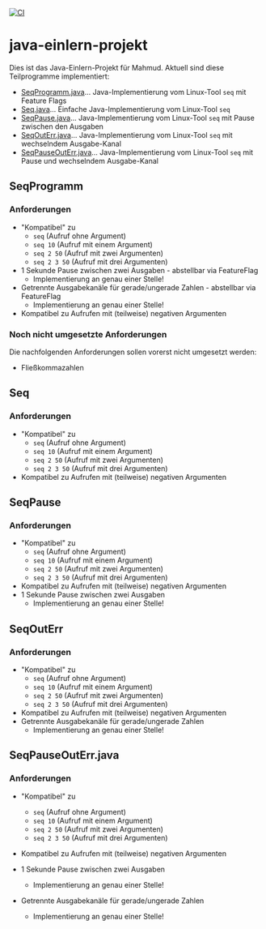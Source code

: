 [![CI](https://github.com/daemon-team/java-einlern-projekt/actions/workflows/gradle.yml/badge.svg)](https://github.com/daemon-team/java-einlern-projekt/actions/workflows/gradle.yml)
# java-einlern-projekt

Dies ist das Java-Einlern-Projekt für Mahmud. 
Aktuell sind diese Teilprogramme implementiert:

- [SeqProgramm.java](src/main/java/com/daemonspoint/seq/SeqProgramm.java)... Java-Implementierung vom Linux-Tool `seq` mit Feature Flags
- [Seq.java](src/main/java/com/daemonspoint/seq/Seq.java)... Einfache Java-Implementierung vom Linux-Tool `seq`
- [SeqPause.java](src/main/java/com/daemonspoint/seq/SeqPause.java)... Java-Implementierung vom Linux-Tool `seq` mit Pause zwischen den Ausgaben
- [SeqOutErr.java](src/main/java/com/daemonspoint/seq/SeqOutErr.java)... Java-Implementierung vom Linux-Tool `seq` mit wechselndem Ausgabe-Kanal
- [SeqPauseOutErr.java](src/main/java/com/daemonspoint/seq/SeqPauseOutErr.java)... Java-Implementierung vom Linux-Tool `seq` mit Pause und wechselndem Ausgabe-Kanal

## SeqProgramm

### Anforderungen

- "Kompatibel" zu
  - `seq` (Aufruf ohne Argument)
  - `seq 10` (Aufruf mit einem Argument)
  - `seq 2 50` (Aufruf mit zwei Argumenten)
  - `seq 2 3 50` (Aufruf mit drei Argumenten)
- 1 Sekunde Pause zwischen zwei Ausgaben - abstellbar via FeatureFlag
  - Implementierung an genau einer Stelle!
- Getrennte Ausgabekanäle für gerade/ungerade Zahlen - abstellbar via FeatureFlag
  - Implementierung an genau einer Stelle!
- Kompatibel zu Aufrufen mit (teilweise) negativen Argumenten

### Noch nicht umgesetzte Anforderungen

Die nachfolgenden Anforderungen sollen vorerst nicht umgesetzt werden:

- Fließkommazahlen

## Seq

### Anforderungen
- "Kompatibel" zu
  - `seq` (Aufruf ohne Argument)
  - `seq 10` (Aufruf mit einem Argument)
  - `seq 2 50` (Aufruf mit zwei Argumenten)
  - `seq 2 3 50` (Aufruf mit drei Argumenten)
- Kompatibel zu Aufrufen mit (teilweise) negativen Argumenten


## SeqPause

### Anforderungen
- "Kompatibel" zu
  - `seq` (Aufruf ohne Argument)
  - `seq 10` (Aufruf mit einem Argument)
  - `seq 2 50` (Aufruf mit zwei Argumenten)
  - `seq 2 3 50` (Aufruf mit drei Argumenten)
- Kompatibel zu Aufrufen mit (teilweise) negativen Argumenten
- 1 Sekunde Pause zwischen zwei Ausgaben
  - Implementierung an genau einer Stelle!
  

## SeqOutErr

### Anforderungen
- "Kompatibel" zu
  - `seq` (Aufruf ohne Argument)
  - `seq 10` (Aufruf mit einem Argument)
  - `seq 2 50` (Aufruf mit zwei Argumenten)
  - `seq 2 3 50` (Aufruf mit drei Argumenten)
- Kompatibel zu Aufrufen mit (teilweise) negativen Argumenten
- Getrennte Ausgabekanäle für gerade/ungerade Zahlen
  - Implementierung an genau einer Stelle!


## SeqPauseOutErr.java

### Anforderungen
- "Kompatibel" zu
  - `seq` (Aufruf ohne Argument)
  - `seq 10` (Aufruf mit einem Argument)
  - `seq 2 50` (Aufruf mit zwei Argumenten)
  - `seq 2 3 50` (Aufruf mit drei Argumenten)
- Kompatibel zu Aufrufen mit (teilweise) negativen Argumenten
- 1 Sekunde Pause zwischen zwei Ausgaben
  - Implementierung an genau einer Stelle!   
- Getrennte Ausgabekanäle für gerade/ungerade Zahlen


  - Implementierung an genau einer Stelle!
